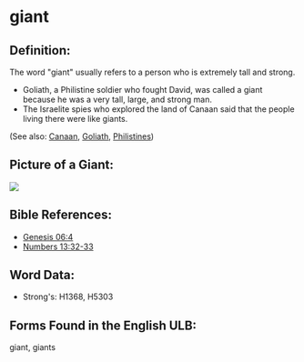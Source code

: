 # giant

## Definition:

The word "giant" usually refers to a person who is extremely tall and strong.

* Goliath, a Philistine soldier who fought David, was called a giant because he was a very tall, large, and strong man.
* The Israelite spies who explored the land of Canaan said that the people living there were like giants.

(See also: [Canaan](../names/canaan.md), [Goliath](../names/goliath.md), [Philistines](../names/philistines.md))

## Picture of a Giant:

<a href="https://content.bibletranslationtools.org/WycliffeAssociates/en_tw/raw/branch/master/PNGs/g/Giant.png"><img src="https://content.bibletranslationtools.org/WycliffeAssociates/en_tw/raw/branch/master/PNGs/g/Giant.png" ></a>

## Bible References:

* [Genesis 06:4](rc://en/tn/help/gen/06/4)
* [Numbers 13:32-33](rc://en/tn/help/num/13/32)

## Word Data:

* Strong's: H1368, H5303

## Forms Found in the English ULB:

giant, giants


